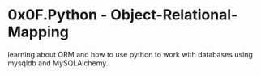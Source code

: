 # 0x0F.Python - Object-Relational-Mapping

learning about ORM and how to use python to work with databases using mysqldb and MySQLAlchemy.